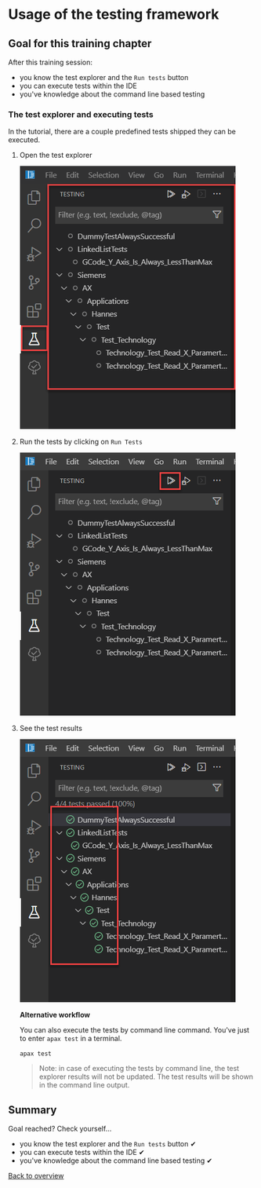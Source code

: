 # Usage of the testing framework

## Goal for this training chapter

After this training session:

- you know the test explorer and the `Run tests` button
- you can execute tests within the IDE
- you've knowledge about the command line based testing
  
### The test explorer and executing tests

In the tutorial, there are a couple predefined tests shipped they can be executed.

1. Open the test explorer

    ![drawing](./images/testexplorer.png)

1. Run the tests by clicking on `Run Tests`

    ![drawing](./images/runtests.png)

1. See the test results

    ![drawing](./images/testresults.png)

    **Alternative workflow**

    You can also execute the tests by command line command. You've just to enter `apax test` in a terminal.

    ```iec-st
    apax test
    ```

    > Note: in case of executing the tests by command line, the test explorer results will not be updated. The test results will be shown in the command line output.

## Summary

Goal reached? Check yourself...

- you know the test explorer and the `Run tests` button ✔
- you can execute tests within the IDE ✔
- you've knowledge about the command line based testing ✔

[Back to overview](./../README.md)